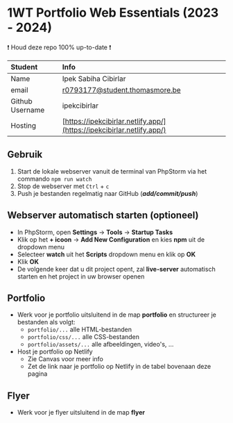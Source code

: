 # 1WT Portfolio Web Essentials (2023 - 2024)

:exclamation: Houd deze repo 100% up-to-date :exclamation:

| Student         | Info                                                                |
|:----------------|:--------------------------------------------------------------------|
| Name            | Ipek Sabiha Cibirlar                                                |
| email           | [r0793177@student.thomasmore.be](mailto:r0793177@student.thomasmore.be)       |
| Github Username | ipekcibirlar                                                        |
| Hosting         | [https://ipekcibirlar.netlify.app/](https://ipekcibirlar.netlify.app/) |

## Gebruik
1. Start de lokale webserver vanuit de terminal van PhpStorm via het commando `npm run watch`
2. Stop de webserver met `Ctrl` + `c`
3. Push je bestanden regelmatig naar GitHub (***add/commit/push***)

## Webserver automatisch starten (optioneel)
- In PhpStorm, open **Settings** -> **Tools** -> **Startup Tasks**
- Klik op het **+ icoon** -> **Add New Configuration** en kies **npm** uit de dropdown menu
- Selecteer **watch** uit het **Scripts** dropdown menu en klik op **OK**
- Klik **OK**
- De volgende keer dat u dit project opent, zal **live-server** automatisch starten en het project in uw browser openen

## Portfolio
- Werk voor je portfolio uitsluitend in de map **portfolio** en structureer je bestanden als volgt:
  - `portfolio/...` alle HTML-bestanden
  - `portfolio/css/...` alle CSS-bestanden
  - `portfolio/assets/...` alle afbeeldingen, video's, ...
- Host je portfolio op Netlify
  - Zie Canvas voor meer info
  - Zet de link naar je portfolio op Netlify in de tabel bovenaan deze pagina

## Flyer
- Werk voor je flyer uitsluitend in de map **flyer**